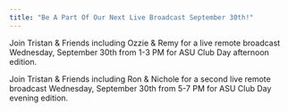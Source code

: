 ```yaml
---
title: "Be A Part Of Our Next Live Broadcast September 30th!"
---
```


Join Tristan & Friends including Ozzie & Remy for a live remote broadcast Wednesday, September 30th from 1-3 PM for ASU Club Day afternoon edition.

Join Tristan & Friends including Ron & Nichole for a second live remote broadcast Wednesday, September 30th from 5-7 PM for ASU Club Day evening edition.
